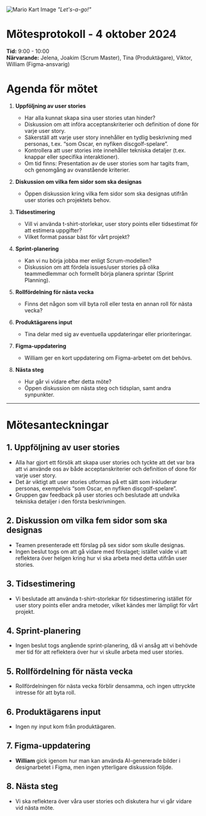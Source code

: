 ![Mario Kart Image](https://static0.gamerantimages.com/wordpress/wp-content/uploads/2022/12/mario-kart-64-fan-project-lets-gamers-play-racing-game-with-hd-graphics.jpg?q=50&fit=crop&w=1100&h=618&dpr=1.5)
_"Let's-a-go!"_

# Mötesprotokoll - 4 oktober 2024

**Tid:** 9:00 - 10:00  
**Närvarande:** Jelena, Joakim (Scrum Master), Tina (Produktägare), Viktor, William (Figma-ansvarig)

# Agenda för mötet

1. **Uppföljning av user stories**

   - Har alla kunnat skapa sina user stories utan hinder?
   - Diskussion om att införa acceptanskriterier och definition of done för varje user story.
   - Säkerställ att varje user story innehåller en tydlig beskrivning med personas, t.ex. “som Oscar, en nyfiken discgolf-spelare”.
   - Kontrollera att user stories inte innehåller tekniska detaljer (t.ex. knappar eller specifika interaktioner).
   - Om tid finns: Presentation av de user stories som har tagits fram, och genomgång av ovanstående kriterier.

2. **Diskussion om vilka fem sidor som ska designas**

   - Öppen diskussion kring vilka fem sidor som ska designas utifrån user stories och projektets behov.

3. **Tidsestimering**

   - Vill vi använda t-shirt-storlekar, user story points eller tidsestimat för att estimera uppgifter?
   - Vilket format passar bäst för vårt projekt?

4. **Sprint-planering**

   - Kan vi nu börja jobba mer enligt Scrum-modellen?
   - Diskussion om att fördela issues/user stories på olika teammedlemmar och formellt börja planera sprintar (Sprint Planning).

5. **Rollfördelning för nästa vecka**

   - Finns det någon som vill byta roll eller testa en annan roll för nästa vecka?

6. **Produktägarens input**

   - Tina delar med sig av eventuella uppdateringar eller prioriteringar.

7. **Figma-uppdatering**

   - William ger en kort uppdatering om Figma-arbetet om det behövs.

8. **Nästa steg**
   - Hur går vi vidare efter detta möte?
   - Öppen diskussion om nästa steg och tidsplan, samt andra synpunkter.

---

# Mötesanteckningar

## 1. Uppföljning av user stories

- Alla har gjort ett försök att skapa user stories och tyckte att det var bra att vi använde oss av både acceptanskriterier och definition of done för varje user story.
- Det är viktigt att user stories utformas på ett sätt som inkluderar personas, exempelvis “som Oscar, en nyfiken discgolf-spelare”.
- Gruppen gav feedback på user stories och beslutade att undvika tekniska detaljer i den första beskrivningen.

## 2. Diskussion om vilka fem sidor som ska designas

- Teamen presenterade ett förslag på sex sidor som skulle designas.
- Ingen beslut togs om att gå vidare med förslaget; istället valde vi att reflektera över helgen kring hur vi ska arbeta med detta utifrån user stories.

## 3. Tidsestimering

- Vi beslutade att använda t-shirt-storlekar för tidsestimering istället för user story points eller andra metoder, vilket kändes mer lämpligt för vårt projekt.

## 4. Sprint-planering

- Ingen beslut togs angående sprint-planering, då vi ansåg att vi behövde mer tid för att reflektera över hur vi skulle arbeta med user stories.

## 5. Rollfördelning för nästa vecka

- Rollfördelningen för nästa vecka förblir densamma, och ingen uttryckte intresse för att byta roll.

## 6. Produktägarens input

- Ingen ny input kom från produktägaren.

## 7. Figma-uppdatering

- **William** gick igenom hur man kan använda AI-genererade bilder i designarbetet i Figma, men ingen ytterligare diskussion följde.

## 8. Nästa steg

- Vi ska reflektera över våra user stories och diskutera hur vi går vidare vid nästa möte.
